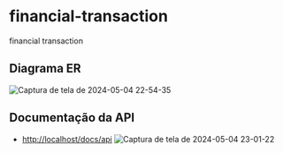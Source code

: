 # financial-transaction
financial transaction
## Diagrama ER
![Captura de tela de 2024-05-04 22-54-35](https://github.com/tofarias/financial-transaction/assets/7261216/bf04d838-d502-46be-b323-c1126de10670)

## Documentação da API
- [http://localhost/docs/api](http://localhost/docs/api#/)
![Captura de tela de 2024-05-04 23-01-22](https://github.com/tofarias/financial-transaction/assets/7261216/bbab9226-c334-44a4-9671-d17bbd0901b1)
